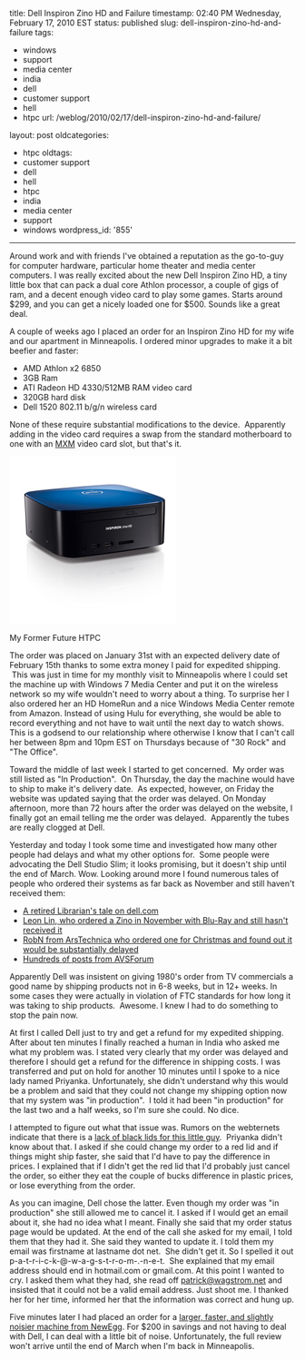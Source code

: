 title: Dell Inspiron Zino HD and Failure
timestamp: 02:40 PM Wednesday, February 17, 2010 EST
status: published
slug: dell-inspiron-zino-hd-and-failure
tags:
- windows
- support
- media center
- india
- dell
- customer support
- hell
- htpc
url: /weblog/2010/02/17/dell-inspiron-zino-hd-and-failure/

layout: post
oldcategories:
- htpc
oldtags:
- customer support
- dell
- hell
- htpc
- india
- media center
- support
- windows
wordpress_id: '855'

---

Around work and with friends I've obtained a reputation as the go-to-guy for computer hardware, particular home theater and media center computers. I was really excited about the new Dell Inspiron Zino HD, a tiny little box that can pack a dual core Athlon processor, a couple of gigs of ram, and a decent enough video card to play some games. Starts around $299, and you can get a nicely loaded one for $500. Sounds like a great deal.

A couple of weeks ago I placed an order for an Inspiron Zino HD for my wife and our apartment in Minneapolis. I ordered minor upgrades to make it a bit beefier and faster:
	
  * AMD Athlon x2 6850
  * 3GB Ram
  * ATI Radeon HD 4330/512MB RAM video card
  * 320GB hard disk
  * Dell 1520 802.11 b/g/n wireless card

None of these require substantial modifications to the device.  Apparently adding in the video card requires a swap from the standard motherboard to one with an [MXM](http://en.wikipedia.org/wiki/Mobile_PCI_Express_Module) video card slot, but that's it.

<div class="image caption center">
    <img src="/weblog/media/2010/02/inspiron-zino-hd.jpg" alt="My Former Future HTPC">
    <p>My Former Future HTPC</p>
</div>
  
The order was placed on January 31st with an expected delivery date of February 15th thanks to some extra money I paid for expedited shipping.  This was just in time for my monthly visit to Minneapolis where I could set the machine up with Windows 7 Media Center and put it on the wireless network so my wife wouldn't need to worry about a thing. To surprise her I also ordered her an HD HomeRun and a nice Windows Media Center remote from Amazon. Instead of using Hulu for everything, she would be able to record everything and not have to wait until the next day to watch shows. This is a godsend to our relationship where otherwise I know that I can't call her between 8pm and 10pm EST on Thursdays because of "30 Rock" and "The Office".

Toward the middle of last week I started to get concerned.  My order was still listed as "In Production".  On Thursday, the day the machine would have to ship to make it's delivery date.  As expected, however, on Friday the website was updated saying that the order was delayed. On Monday afternoon, more than 72 hours after the order was delayed on the website, I finally got an email telling me the order was delayed.  Apparently the tubes are really clogged at Dell.

Yesterday and today I took some time and investigated how many other people had delays and what my other options for.  Some people were advocating the Dell Studio Slim; it looks promising, but it doesn't ship until the end of March. Wow. Looking around more I found numerous tales of people who ordered their systems as far back as November and still haven't received them:
	
  * [A retired Librarian's tale on dell.com](http://en.community.dell.com/forums/p/19310185/19648514.aspx)
  * [Leon Lin, who ordered a Zino in November with Blu-Ray and still hasn't received it](http://me-and-dee.web.officelive.com/ZinoHDReview.aspx)
  * [RobN from ArsTechnica who ordered one for Christmas and found out it would be substantially delayed](http://episteme.arstechnica.com/eve/forums/a/tpc/f/67909965/m/920002762041)
  * [Hundreds of posts from AVSForum](http://www.avsforum.com/avs-vb/showthread.php?t=1202126)

Apparently Dell was insistent on giving 1980's order from TV commercials a good name by shipping products not in 6-8 weeks, but in 12+ weeks. In some cases they were actually in violation of FTC standards for how long it was taking to ship products.  Awesome. I knew I had to do something to stop the pain now.

At first I called Dell just to try and get a refund for my expedited shipping. After about ten minutes I finally reached a human in India who asked me what my problem was. I stated very clearly that my order was delayed and therefore I should get a refund for the difference in shipping costs. I was transferred and put on hold for another 10 minutes until I spoke to a nice lady named Priyanka. Unfortunately, she didn't understand why this would be a problem and said that they could not change my shipping option now that my system was "in production".  I told it had been "in production" for the last two and a half weeks, so I'm sure she could. No dice.

I attempted to figure out what that issue was. Rumors on the webternets indicate that there is a [lack of black lids for this little guy](http://en.community.dell.com/forums/t/19310185.aspx?PageIndex=2#19620350).  Priyanka didn't know about that. I asked if she could change my order to a red lid and if things might ship faster, she said that I'd have to pay the difference in prices. I explained that if I didn't get the red lid that I'd probably just cancel the order, so either they eat the couple of bucks difference in plastic prices, or lose everything from the order.

As you can imagine, Dell chose the latter. Even though my order was "in production" she still allowed me to cancel it. I asked if I would get an email about it, she had no idea what I meant. Finally she said that my order status page would be updated. At the end of the call she asked for my email, I told them that they had it. She said they wanted to update it. I told them my email was firstname at lastname dot net.  She didn't get it. So I spelled it out p-a-t-r-i-c-k-@-w-a-g-s-t-r-o-m-.-n-e-t.  She explained that my email address should end in hotmail.com or gmail.com. At this point I wanted to cry. I asked them what they had, she read off patrick@wagstrom.net and insisted that it could not be a valid email address. Just shoot me. I thanked her for her time, informed her that the information was correct and hung up.

Five minutes later I had placed an order for a [larger, faster, and slightly noisier machine from NewEgg](http://www.newegg.com/Product/Product.aspx?Item=N82E16883103237). For $200 in savings and not having to deal with Dell, I can deal with a little bit of noise. Unfortunately, the full review won't arrive until the end of March when I'm back in Minneapolis.
